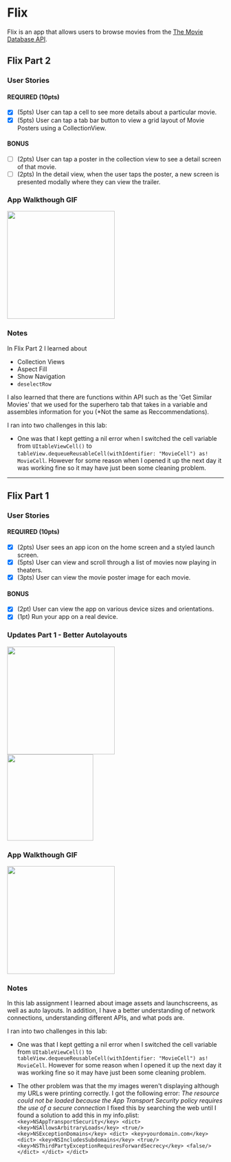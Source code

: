# Flix

Flix is an app that allows users to browse movies from the [The Movie Database API](https://developers.themoviedb.org/3/getting-started/introduction).



## Flix Part 2

### User Stories

#### REQUIRED (10pts)
- [x] (5pts) User can tap a cell to see more details about a particular movie.
- [x] (5pts) User can tap a tab bar button to view a grid layout of Movie Posters using a CollectionView.

#### BONUS
- [ ] (2pts) User can tap a poster in the collection view to see a detail screen of that movie.
- [ ] (2pts) In the detail view, when the user taps the poster, a new screen is presented modally where they can view the trailer.

### App Walkthough GIF

<img src="http://g.recordit.co/II9PLwpfm7.gif" width=250><br>

### Notes
In Flix Part 2 I learned about 
- Collection Views
- Aspect Fill
- Show Navigation 
- `deselectRow`

I also learned that there are functions within API such as the 'Get Similar Movies' that we used for the superhero tab that takes in a variable and assembles information for you (*Not the same as Reccommendations).

I ran into two challenges in this lab:
- One was that I kept getting a nil error when I switched the cell variable from 
`UItableViewCell()` to `tableView.dequeueReusableCell(withIdentifier: "MovieCell") as! MovieCell`.
However for some reason when I opened it up the next day it was working fine so it may have just been some cleaning problem.

---

## Flix Part 1

### User Stories

#### REQUIRED (10pts)
- [x] (2pts) User sees an app icon on the home screen and a styled launch screen.
- [x] (5pts) User can view and scroll through a list of movies now playing in theaters.
- [x] (3pts) User can view the movie poster image for each movie.

#### BONUS
- [x] (2pt) User can view the app on various device sizes and orientations.
- [x] (1pt) Run your app on a real device.

### Updates Part 1 - Better Autolayouts

<img src="http://g.recordit.co/RkwMWOaD93.gif" width=250><br>
<img src="http://g.recordit.co/fNbVeXAWCf.gif" width=200><br>

### App Walkthough GIF
<img src="http://g.recordit.co/1AiHArdrF5.gif" width=250><br>


### Notes
In this lab assignment I learned about image assets and launchscreens, as well as auto layouts.
In addition, I have a better understanding of network connections, understanding different APIs, and what pods are.

I ran into two challenges in this lab:
- One was that I kept getting a nil error when I switched the cell variable from 
`UItableViewCell()` to `tableView.dequeueReusableCell(withIdentifier: "MovieCell") as! MovieCell`.
However for some reason when I opened it up the next day it was working fine so it may have just been some cleaning problem.

- The other problem was that the my images weren't displaying although my URLs were printing correctly.
I got the following error: *The resource could not be loaded because the App Transport Security policy requires the use of a secure connection*
I fixed this by searching the web until I found a solution to add this in my info.plist:
`<key>NSAppTransportSecurity</key>
    <dict>
        <key>NSAllowsArbitraryLoads</key>
        <true/>
        <key>NSExceptionDomains</key>
        <dict>
            <key>yourdomain.com</key>
            <dict>
                <key>NSIncludesSubdomains</key>
                <true/>
                <key>NSThirdPartyExceptionRequiresForwardSecrecy</key>
                <false/>
            </dict>
       </dict>
  </dict>`



